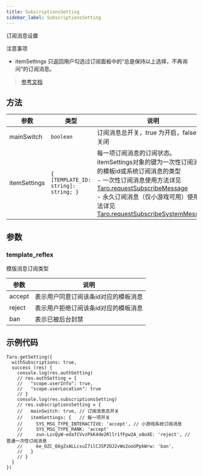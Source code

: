 ```yaml
---
title: SubscriptionsSetting
sidebar_label: SubscriptionsSetting
---
```


订阅消息设置

注意事项
- itemSettings 只返回用户勾选过订阅面板中的“总是保持以上选择，不再询问”的订阅消息。

> [参考文档](https://developers.weixin.qq.com/miniprogram/dev/api/open-api/setting/SubscriptionsSetting.html)

## 方法

| 参数 | 类型 | 说明 |
| --- | --- | --- |
| mainSwitch | `boolean` | 订阅消息总开关，true 为开启，false 为关闭 |
| itemSettings | `{ [TEMPLATE_ID: string]: string; }` | 每一项订阅消息的订阅状态。itemSettings对象的键为一次性订阅消息的模板id或系统订阅消息的类型<br />- 一次性订阅消息使用方法详见 [Taro.requestSubscribeMessage](/docs/apis/open-api/subscribe-message/requestSubscribeMessage)<br />- 永久订阅消息（仅小游戏可用）使用方法详见 [Taro.requestSubscribeSystemMessage](https://developers.weixin.qq.com/minigame/dev/api/open-api/subscribe-message/wx.requestSubscribeSystemMessage.html) |

## 参数

### template_reflex

模版消息订阅类型

| 参数 | 说明 |
| --- | --- |
| accept | 表示用户同意订阅该条id对应的模板消息 |
| reject | 表示用户拒绝订阅该条id对应的模板消息 |
| ban | 表示已被后台封禁 |

## 示例代码

```tsx
Taro.getSetting({
  withSubscriptions: true,
  success (res) {
    console.log(res.authSetting)
    // res.authSetting = {
    //   "scope.userInfo": true,
    //   "scope.userLocation": true
    // }
    console.log(res.subscriptionsSetting)
    // res.subscriptionsSetting = {
    //   mainSwitch: true, // 订阅消息总开关
    //   itemSettings: {   // 每一项开关
    //     SYS_MSG_TYPE_INTERACTIVE: 'accept', // 小游戏系统订阅消息
    //     SYS_MSG_TYPE_RANK: 'accept'
    //     zun-LzcQyW-edafCVvzPkK4de2Rllr1fFpw2A_x0oXE: 'reject', // 普通一次性订阅消息
    //     ke_OZC_66gZxALLcsuI7ilCJSP2OJ2vWo2ooUPpkWrw: 'ban',
    //   }
    // }
  }
})
```
